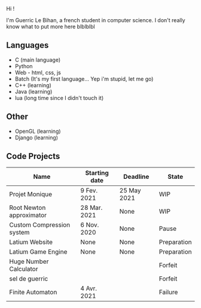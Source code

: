 Hi !

I'm Guerric Le Bihan, a french student in computer science. I don't really know what to put more here blblblbl

## Languages

- C (main language)
- Python
- Web - html, css, js
- Batch (It's my first language... Yep i'm stupid, let me go)
- C++ (learning)
- Java (learning)
- lua (long time since I didn't touch it)

## Other
- OpenGL (learning)
- Django (learning)

## Code Projects

| Name                      | Starting date | Deadline     | State       |
| ------------------------- | ------------- | ------------ | ----------- |
| Projet Monique            | 9  Fev. 2021  | 25 May  2021 | WIP         |
| Root Newton approximator  | 28 Mar. 2021  | None         | WIP         |
| Custom Compression system | 6  Nov. 2020  | None         | Pause       |
| Latium Website            | None          | None         | Preparation |
| Latium Game Engine        | None          | None         | Preparation |
| Huge Number Calculator    |               |              | Forfeit     |
| sel de guerric            |               |              | Forfeit     |
| Finite Automaton          | 4  Avr. 2021  |              | Failure     |

